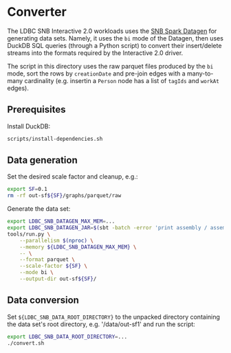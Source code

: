 # Converter

The LDBC SNB Interactive 2.0 workloads uses the [SNB Spark Datagen](https://github.com/ldbc/ldbc_snb_datagen_spark) for generating data sets. Namely, it uses the `bi` mode of the Datagen, then uses DuckDB SQL queries (through a Python script) to convert their insert/delete streams into the formats required by the Interactive 2.0 driver.

The script in this directory uses the raw parquet files produced by the `bi` mode, sort the rows by `creationDate` and pre-join edges with a many-to-many cardinality (e.g. insertin a `Person` node has a list of `tagIds` and `workAt` edges).

## Prerequisites

Install DuckDB:

```bash
scripts/install-dependencies.sh
```
## Data generation

Set the desired scale factor and cleanup, e.g.:

```bash
export SF=0.1
rm -rf out-sf${SF}/graphs/parquet/raw
```

Generate the data set:

```bash
export LDBC_SNB_DATAGEN_MAX_MEM=...
export LDBC_SNB_DATAGEN_JAR=$(sbt -batch -error 'print assembly / assemblyOutputPath')
tools/run.py \
    --parallelism $(nproc) \
    --memory ${LDBC_SNB_DATAGEN_MAX_MEM} \
    -- \
    --format parquet \
    --scale-factor ${SF} \
    --mode bi \
    --output-dir out-sf${SF}/
```

## Data conversion

Set `${LDBC_SNB_DATA_ROOT_DIRECTORY}` to the unpacked directory containing the data set's root directory, e.g. '/data/out-sf1' and run the script:

```bash
export LDBC_SNB_DATA_ROOT_DIRECTORY=...
./convert.sh
```
